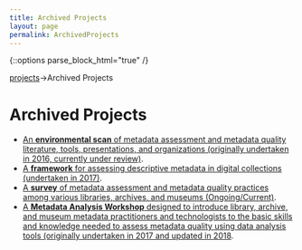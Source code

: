 ```yaml
---
title: Archived Projects
layout: page
permalink: ArchivedProjects
---
```

   {::options parse_block_html="true" /}

<a href="/projects">projects</a>->Archived Projects

<h1 id="top">Archived Projects</h1>


* [An <b>environmental scan</b> of metadata assessment and metadata quality literature, tools, presentations, and organizations (originally undertaken in 2016, currently under review)](/environmental-scan).
* [A <b>framework</b> for assessing descriptive metadata in digital collections (undertaken in 2017)](/framework).
* [A <b>survey</b> of metadata assessment and metadata quality practices among various libraries, archives, and museums (Ongoing/Current)](/benchmarks).
* [A <b>Metadata Analysis Workshop</b> designed to introduce library, archive, and museum metadata practitioners and technologists to the basic skills and knowledge needed to assess metadata quality using data analysis tools (originally undertaken in 2017 and updated in 2018](/metadata-workshop).